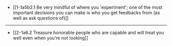 - [[1-1a5b2.1 Be very mindful of where you 'experiment'; one of the most important decisions you can make is who you get feedbacks from (as well as ask questions of)]]
---
- [[2-1a6.2 Treasure honorable people who are capable and will treat you well even when you’re not looking]]
